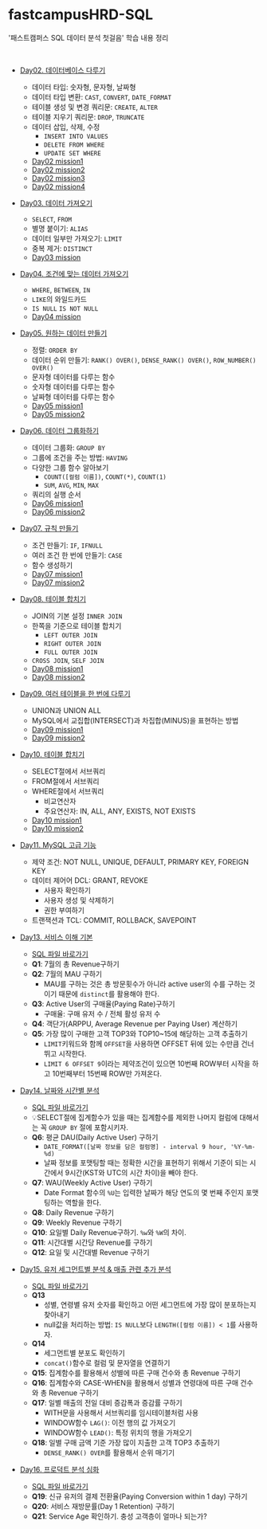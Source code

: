 # fastcampusHRD-SQL

'패스트캠퍼스 SQL 데이터 분석 첫걸음' 학습 내용 정리

<br/>

- [Day02. 데이터베이스 다루기](https://github.com/MrKeeplearning/fastcampusHRD-SQL/blob/main/src/day02/sql_day02.md)
  - 데이터 타입: 숫자형, 문자형, 날짜형
  - 데이터 타입 변환: `CAST`, `CONVERT`, `DATE_FORMAT`
  - 테이블 생성 및 변경 쿼리문: `CREATE`, `ALTER`
  - 테이블 지우기 쿼리문: `DROP`, `TRUNCATE`
  - 데이터 삽입, 삭제, 수정
    - `INSERT INTO VALUES`
    - `DELETE FROM WHERE`
    - `UPDATE SET WHERE`
  - [Day02 mission1](https://github.com/MrKeeplearning/fastcampusHRD-SQL/blob/main/src/day02/mission1.sql)
  - [Day02 mission2](https://github.com/MrKeeplearning/fastcampusHRD-SQL/blob/main/src/day02/mission2.sql)
  - [Day02 mission3](https://github.com/MrKeeplearning/fastcampusHRD-SQL/blob/main/src/day02/mission3.sql)
  - [Day02 mission4](https://github.com/MrKeeplearning/fastcampusHRD-SQL/blob/main/src/day02/mission4.sql)

- [Day03. 데이터 가져오기](https://github.com/MrKeeplearning/fastcampusHRD-SQL/blob/main/src/day03/sql_day03.md)
  - `SELECT`, `FROM`
  - 별명 붙이기: `ALIAS`
  - 데이터 일부만 가져오기: `LIMIT`
  - 중복 제거: `DISTINCT`
  - [Day03 mission](https://github.com/MrKeeplearning/fastcampusHRD-SQL/blob/main/src/day03/day03_mission.sql)

- [Day04. 조건에 맞는 데이터 가져오기](https://github.com/MrKeeplearning/fastcampusHRD-SQL/blob/main/src/day04/sql_day04.md)
  - `WHERE`, `BETWEEN`, `IN`
  - `LIKE`의 와일드카드
  - `IS NULL` `IS NOT NULL`
  - [Day04 mission](https://github.com/MrKeeplearning/fastcampusHRD-SQL/blob/main/src/day04/day04_mission.sql)

- [Day05. 원하는 데이터 만들기](https://github.com/MrKeeplearning/fastcampusHRD-SQL/blob/main/src/day05/sql_day05.md)
  - 정렬: `ORDER BY`
  - 데이터 순위 만들기: `RANK() OVER()`, `DENSE_RANK() OVER()`, `ROW_NUMBER() OVER()`
  - 문자형 데이터를 다루는 함수
  - 숫자형 데이터를 다루는 함수
  - 날짜형 데이터를 다루는 함수
  - [Day05 mission1](https://github.com/MrKeeplearning/fastcampusHRD-SQL/blob/main/src/day05/day05_mission1.sql)
  - [Day05 mission2](https://github.com/MrKeeplearning/fastcampusHRD-SQL/blob/main/src/day05/day05_mission2.sql)

- [Day06. 데이터 그룹화하기](https://github.com/MrKeeplearning/fastcampusHRD-SQL/blob/main/src/day06/sql_day06.md)
  - 데이터 그룹화: `GROUP BY`
  - 그룹에 조건을 주는 방법: `HAVING`
  - 다양한 그룹 함수 알아보기
    - `COUNT([컬럼 이름])`, `COUNT(*)`, `COUNT(1)`
    - `SUM`, `AVG`, `MIN`, `MAX`
  - 쿼리의 실행 순서
  - [Day06 mission1](https://github.com/MrKeeplearning/fastcampusHRD-SQL/blob/main/src/day06/day06_mission1.sql)
  - [Day06 mission2](https://github.com/MrKeeplearning/fastcampusHRD-SQL/blob/main/src/day06/day06_mission2.sql)

- [Day07. 규칙 만들기](https://github.com/MrKeeplearning/fastcampusHRD-SQL/blob/main/src/day07/sql_day07.md)
  - 조건 만들기: `IF`, `IFNULL`
  - 여러 조건 한 번에 만들기: `CASE`
  - 함수 생성하기
  - [Day07 mission1](https://github.com/MrKeeplearning/fastcampusHRD-SQL/blob/main/src/day07/day07_mission1.sql)
  - [Day07 mission2](https://github.com/MrKeeplearning/fastcampusHRD-SQL/blob/main/src/day07/day07_mission2.sql)

- [Day08. 테이블 합치기](https://github.com/MrKeeplearning/fastcampusHRD-SQL/blob/main/src/day08/sql_day08.md)
  - JOIN의 기본 설정 `INNER JOIN`
  - 한쪽을 기준으로 테이블 합치기
    - `LEFT OUTER JOIN`
    - `RIGHT OUTER JOIN`
    - `FULL OUTER JOIN`
  - `CROSS JOIN`, `SELF JOIN`
  - [Day08 mission1](https://github.com/MrKeeplearning/fastcampusHRD-SQL/blob/main/src/day08/day08_mission1.sql)
  - [Day08 mission2](https://github.com/MrKeeplearning/fastcampusHRD-SQL/blob/main/src/day08/day08_mission2.sql)

- [Day09. 여러 테이블을 한 번에 다루기](https://github.com/MrKeeplearning/fastcampusHRD-SQL/blob/main/src/day09/sql_day09.md)
  - UNION과 UNION ALL
  - MySQL에서 교집합(INTERSECT)과 차집합(MINUS)을 표현하는 방법
  - [Day09 mission1](https://github.com/MrKeeplearning/fastcampusHRD-SQL/blob/main/src/day09/day09_mission1.sql)
  - [Day09 mission2](https://github.com/MrKeeplearning/fastcampusHRD-SQL/blob/main/src/day09/day09_mission2.sql)

- [Day10. 테이블 합치기](https://github.com/MrKeeplearning/fastcampusHRD-SQL/blob/main/src/day10/sql_day10.md)
  - SELECT절에서 서브쿼리
  - FROM절에서 서브쿼리
  - WHERE절에서 서브쿼리
    - 비교연산자
    - 주요연산자: IN, ALL, ANY, EXISTS, NOT EXISTS
  - [Day10 mission1](https://github.com/MrKeeplearning/fastcampusHRD-SQL/blob/main/src/day10/day10_mission1.sql)
  - [Day10 mission2](https://github.com/MrKeeplearning/fastcampusHRD-SQL/blob/main/src/day10/day10_mission2.sql)

- [Day11. MySQL 고급 기능](https://github.com/MrKeeplearning/fastcampusHRD-SQL/blob/main/src/day11/sql_day11.md)
  - 제약 조건: NOT NULL, UNIQUE, DEFAULT, PRIMARY KEY, FOREIGN KEY
  - 데이터 제어어 DCL: GRANT, REVOKE
    - 사용자 확인하기
    - 사용자 생성 및 삭제하기
    - 권한 부여하기
  - 트랜잭션과 TCL: COMMIT, ROLLBACK, SAVEPOINT

- [Day13. 서비스 이해 기본](https://github.com/MrKeeplearning/fastcampusHRD-SQL/blob/main/src/day13/solution1.md)
  - [SQL 파일 바로가기](https://github.com/MrKeeplearning/fastcampusHRD-SQL/blob/main/src/day13/solution1.sql)
  - **Q1**: 7월의 총 Revenue구하기
  - **Q2**: 7월의 MAU 구하기
    - MAU를 구하는 것은 총 방문횟수가 아니라 active user의 수를 구하는 것이기 때문에 `distinct`를 활용해야 한다.
  - **Q3**: Active User의 구매율(Paying Rate)구하기
    - 구매율: 구매 유저 수 / 전체 활성 유저 수
  - **Q4**: 객단가(ARPPU, Average Revenue per Paying User) 계산하기
  - **Q5**: 가장 많이 구매한 고객 TOP3와 TOP10~15에 해당하는 고객 추출하기
    - `LIMIT`키워드와 함께 `OFFSET`을 사용하면 OFFSET 뒤에 있는 수만큼 건너뛰고 시작한다.
    - `LIMIT 6 OFFSET 9`이라는 제약조건이 있으면 10번째 ROW부터 시작을 하고 10번째부터 15번째 ROW만 가져온다.

- [Day14. 날짜와 시간별 분석](https://github.com/MrKeeplearning/fastcampusHRD-SQL/blob/main/src/day14/solution2.md)
  - [SQL 파일 바로가기](https://github.com/MrKeeplearning/fastcampusHRD-SQL/blob/main/src/day14/solution2.sql)
  - 💡SELECT절에 집계함수가 있을 때는 집계함수를 제외한 나머지 컬럼에 대해서는 꼭 `GROUP BY` 절에 포함시키자.
  - **Q6**: 평균 DAU(Daily Active User) 구하기
    - `DATE_FORMAT([날짜 정보를 담은 컬럼명] - interval 9 hour, '%Y-%m-%d)`
    - 날짜 정보를 포맷팅할 때는 정확한 시간을 표현하기 위해서 기준이 되는 시간에서 9시간(KST와 UTC의 시간 차이)을 빼야 한다.
  - **Q7**: WAU(Weekly Active User) 구하기
    - Date Format 함수의 `%U`는 입력한 날짜가 해당 연도의 몇 번째 주인지 포맷팅하는 역할을 한다.
  - **Q8**: Daily Revenue 구하기
  - **Q9**: Weekly Revenue 구하기
  - **Q10**: 요일별 Daily Revenue구하기. `%w`와 `%W`의 차이.
  - **Q11**: 시간대별 시간당 Revenue를 구하기
  - **Q12**: 요일 및 시간대별 Revenue 구하기

- [Day15. 유저 세그먼트별 분석 & 매출 관련 추가 분석](https://github.com/MrKeeplearning/fastcampusHRD-SQL/blob/main/src/day15/solution3.md)
  - [SQL 파일 바로가기](https://github.com/MrKeeplearning/fastcampusHRD-SQL/blob/main/src/day15/solution3.sql)
  - **Q13**
    - 성별, 연령별 유저 숫자를 확인하고 어떤 세그먼트에 가장 많이 분포하는지 찾아내기
    - null값을 처리하는 방법: `IS NULL`보다 `LENGTH([컬럼 이름]) < 1`를 사용하자.
  - **Q14**
    - 세그먼트별 분포도 확인하기
    - `concat()`함수로 컬럼 및 문자열을 연결하기
  - **Q15**: 집계함수를 활용해서 성별에 따른 구매 건수와 총 Revenue 구하기
  - **Q16**: 집계함수와 CASE-WHEN을 활용해서 성별과 연령대에 따른 구매 건수와 총 Revenue 구하기
  - **Q17**: 일별 매출의 전일 대비 증감폭과 증감률 구하기
    - WITH문을 사용해서 서브쿼리를 임시테이블처럼 사용
    - WINDOW함수 `LAG()`: 이전 행의 값 가져오기
    - WINDOW함수 `LEAD()`: 특정 위치의 행을 가져오기
  - **Q18**: 일별 구매 금액 기준 가장 많이 지출한 고객 TOP3 추출하기
    - `DENSE_RANK() OVER`를 활용해서 순위 매기기

- [Day16. 프로덕트 분석 심화](https://github.com/MrKeeplearning/fastcampusHRD-SQL/blob/main/src/day16/solution4.md)
  - [SQL 파일 바로가기](https://github.com/MrKeeplearning/fastcampusHRD-SQL/blob/main/src/day16/solution4.sql)
  - **Q19**: 신규 유저의 결제 전환율(Paying Conversion within 1 day) 구하기
  - **Q20**: 서비스 재방문률(Day 1 Retention) 구하기
  - **Q21**: Service Age 확인하기. 충성 고객층이 얼마나 되는가?